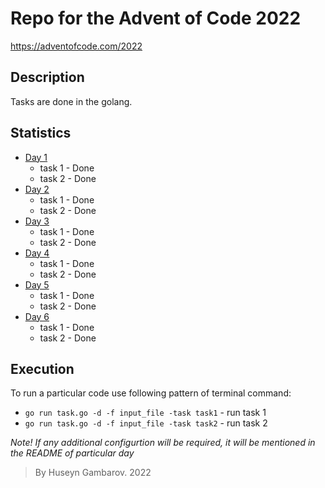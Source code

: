 # Repo for the Advent of Code 2022
https://adventofcode.com/2022 
## Description
Tasks are done in the golang.

## Statistics
* [Day 1](day_1/)   
    - task 1 - Done  
    - task 2 - Done  
* [Day 2](day_2/)
    - task 1 - Done
    - task 2 - Done  
* [Day 3](day_3/)  
    - task 1 - Done  
    - task 2 - Done 
* [Day 4](day_4/)
    - task 1 - Done  
    - task 2 - Done  
* [Day 5](day_5/)
    - task 1 - Done
    - task 2 - Done
* [Day 6](day_6/)
    - task 1 - Done
    - task 2 - Done 
    
## Execution
To run a particular code use following pattern of terminal command:

- `go run task.go -d -f input_file -task task1`  - run task 1
- `go run task.go -d -f input_file -task task2`  - run task 2

_Note! If any additional configurtion will be required, it will be mentioned in the README of particular day_

>  By Huseyn Gambarov. 2022